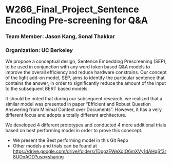 # W266_Final_Project_Sentence Encoding Pre-screening for Q&A

### Team Member:  Jason Kang, Sonal Thakkar
### Organization: UC Berkeley

We propose a conceptual design, Sentence Embedding Prescreening (SEP), to be used in conjunction with any word token based Q&A models to improve the overall efficiency and reduce hardware constrains. Our concept of the light add-on model, SEP, aims to identify the particular sentence that contains the answer, in order to significantly reduce the amount of the input to the subsequent BERT based models. 

It should be noted that during our subsequent research, we realized that a similar model was presented in paper “Efficient and Robust Question Answering from Minimal Context over Documents”. However, it has a very different focus and adopts a totally different architecture.

We developed 4 different prototypes and conducted 4 more additional trials based on best performing model in order to prove this conecept.

- We present the Best performing model in this Git Repo
- Other models and trials can be found at https://drive.google.com/drive/folders/1DgozEWeXoIO6mXVy1dAHqSf3r8UOnAOD?usp=sharing
